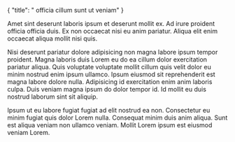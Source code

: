 {
  "title": " officia cillum sunt ut veniam"
}

Amet sint deserunt laboris ipsum et deserunt mollit ex. Ad irure proident officia officia duis. Ex non occaecat nisi eu anim pariatur. Aliqua elit enim occaecat aliqua mollit nisi quis.

Nisi deserunt pariatur dolore adipisicing non magna labore ipsum tempor proident. Magna laboris duis Lorem eu do ea cillum dolor exercitation pariatur aliqua. Quis voluptate voluptate mollit cillum quis velit dolor eu minim nostrud enim ipsum ullamco. Ipsum eiusmod sit reprehenderit est magna labore dolore nulla. Adipisicing id exercitation enim anim laboris culpa. Duis veniam magna ipsum do dolor tempor id. Id mollit eu duis nostrud laborum sint sit aliquip.

Ipsum ut eu labore fugiat fugiat ad elit nostrud ea non. Consectetur eu minim fugiat quis dolor Lorem nulla. Consequat minim duis anim aliqua. Sunt est aliqua veniam non ullamco veniam. Mollit Lorem ipsum est eiusmod veniam Lorem.